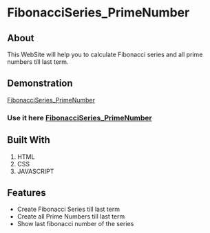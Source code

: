 # FibonacciSeries_PrimeNumber

## About

This WebSite will help you to calculate Fibonacci series and all prime numbers till last term.

## Demonstration

[FibonacciSeries_PrimeNumber](https://user-images.githubusercontent.com/65366517/126865373-59fb712f-f5da-4b6e-87c9-14cc08659f48.mp4 "Video")

### Use it here [FibonacciSeries_PrimeNumber](https://prateeksrivastava1.github.io/FibonacciSeries_PrimeNumber/ "FibonacciSeries_PrimeNumber")

## Built With

1. HTML
2. CSS
3. JAVASCRIPT

## Features

- Create Fibonacci Series till last term
- Create all Prime Numbers till last term
- Show last fibonacci number of the series
